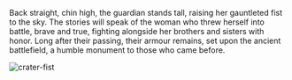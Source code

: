 Back straight, chin high, the guardian stands tall, raising her gauntleted fist to the sky. The stories will speak of the woman who threw herself into battle, brave and true, fighting alongside her brothers and sisters with honor. Long after their passing, their armour remains, set upon the ancient battlefield, a humble monument to those who came before.

<img src="https://d2hl7maqck52px.cloudfront.net/equipment/crater-fist.webp" alt="crater-fist" class="center" />

